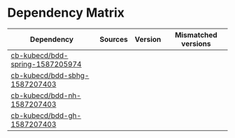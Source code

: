 # Dependency Matrix

Dependency | Sources | Version | Mismatched versions
---------- | ------- | ------- | -------------------
[cb-kubecd/bdd-spring-1587205974](https://github.com/cb-kubecd/bdd-spring-1587205974.git) |  | []() | 
[cb-kubecd/bdd-sbhg-1587207403](https://github.com/cb-kubecd/bdd-sbhg-1587207403.git) |  | []() | 
[cb-kubecd/bdd-nh-1587207403](https://github.com/cb-kubecd/bdd-nh-1587207403.git) |  | []() | 
[cb-kubecd/bdd-gh-1587207403](https://github.com/cb-kubecd/bdd-gh-1587207403.git) |  | []() | 
